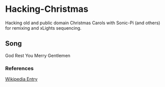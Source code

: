 
# Hacking-Christmas

Hacking old and public domain Christmas Carols with Sonic-Pi (and others) for remixing and xLights sequencing.

## Song

God Rest You Merry Gentlemen

### References
[Wikipedia Entry](https://en.wikipedia.org/wiki/God_Rest_You_Merry,_Gentlemen)
